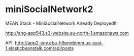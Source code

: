 # miniSocialNetwork2
MEAN Stack - MiniSocialNetwork
Already Deployed!!!

http://ang-app543.s3-website.eu-north-1.amazonaws.com

API:
http://app2-env.eba-h9pmddmm.us-east-1.elasticbeanstalk.com/api/posts

